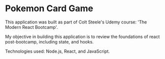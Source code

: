 # Pokemon Card Game

This application was built as part of Colt Steele's Udemy course: 'The Modern React Bootcamp'.

My objective in building this application is to review the foundations of react post-bootcamp, including state, and hooks.

Technologies used: Node.js, React, and JavaScript.
